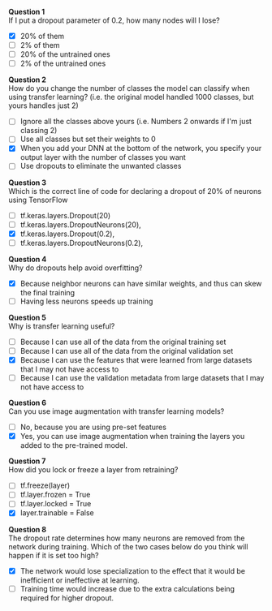**Question 1**<br>
If I put a dropout parameter of 0.2, how many nodes will I lose?
- [x] 20% of them
- [ ] 2% of them
- [ ] 20% of the untrained ones
- [ ] 2% of the untrained ones

**Question 2**<br>
How do you change the number of classes the model can classify when using transfer learning? (i.e. the original model handled 1000 classes, but yours handles just 2)
- [ ] Ignore all the classes above yours (i.e. Numbers 2 onwards if I'm just classing 2)
- [ ] Use all classes but set their weights to 0
- [x] When you add your DNN at the bottom of the network, you specify your output layer with the number of classes you want
- [ ] Use dropouts to eliminate the unwanted classes

**Question 3**<br>
Which is the correct line of code for declaring a dropout of 20% of neurons using TensorFlow
- [ ] tf.keras.layers.Dropout(20)
- [ ] tf.keras.layers.DropoutNeurons(20),
- [x] tf.keras.layers.Dropout(0.2),
- [ ] tf.keras.layers.DropoutNeurons(0.2),

**Question 4**<br>
Why do dropouts help avoid overfitting?
- [x] Because neighbor neurons can have similar weights, and thus can skew the final training 
- [ ] Having less neurons speeds up training

**Question 5**<br>
Why is transfer learning useful?
- [ ] Because I can use all of the data from the original training set
- [ ] Because I can use all of the data from the original validation set
- [x] Because I can use the features that were learned from large datasets that I may not have access to
- [ ] Because I can use the validation metadata from large datasets that I may not have access to

**Question 6**<br>
Can you use image augmentation with transfer learning models? 
- [ ] No, because you are using pre-set features
- [x] Yes, you can use image augmentation when training the layers you added to the pre-trained model.

**Question 7**<br>
How did you lock or freeze a layer from retraining?
- [ ] tf.freeze(layer)
- [ ] tf.layer.frozen = True
- [ ] tf.layer.locked = True
- [x] layer.trainable = False

**Question 8**<br>
The dropout rate determines how many neurons are removed from the network during training. Which of the two cases below do you think will happen if it is set too high?
- [x] The network would lose specialization to the effect that it would be inefficient or ineffective at learning. 
- [ ] Training time would increase due to the extra calculations being required for higher dropout.
